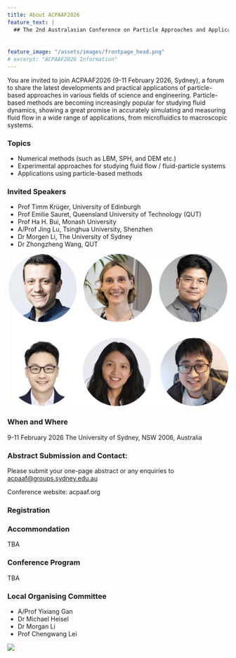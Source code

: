 ```yaml
---
title: About ACPAAF2026
feature_text: |
  ## The 2nd Australasian Conference on Particle Approaches and Applications in Fluids (ACPAAF2026)


feature_image: "/assets/images/frontpage_head.png"
# excerpt: "ACPAAF2026 Information"
---
```


You are invited to join ACPAAF2026 (9-11 February 2026, Sydney), a forum to share the latest developments and practical applications of particle-based approaches in various fields of science and engineering. Particle-based methods are becoming increasingly popular for studying fluid dynamics, showing a great promise in accurately simulating and measuring fluid flow in a wide range of applications, from microfluidics to macroscopic systems. 


### Topics

- Numerical methods (such as LBM, SPH, and DEM etc.)
- Experimental approaches for studying fluid flow / fluid-particle systems
- Applications using particle-based methods

### Invited Speakers
- Prof Timm Krüger, University of Edinburgh
- Prof Emilie Sauret, Queensland University of Technology (QUT)
- Prof Ha H. Bui, Monash University
- A/Prof Jing Lu, Tsinghua University, Shenzhen
- Dr Morgen Li, The University of Sydney
- Dr Zhongzheng Wang, QUT

![](assets/images/InvitedSpeakers.png)

### When and Where
9-11 February 2026
The University of Sydney, NSW 2006, Australia



### Abstract Submission and Contact:
Please submit your one-page abstract or any enquiries to acpaaf@groups.sydney.edu.au 

Conference website: acpaaf.org


### Registration

### Accommondation
TBA
### Conference Program
TBA

### Local Organising Committee
- A/Prof Yixiang Gan
- Dr Michael Heisel
- Dr Morgan Li
- Prof Chengwang Lei

![](assets/images/UniSydney.png)